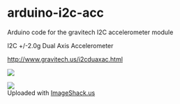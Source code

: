 arduino-i2c-acc
===============

Arduino code for the gravitech I2C accelerometer module

I2C +/-2.0g Dual Axis Accelerometer

http://www.gravitech.us/i2cduaxac.html


<img src=http://ep.yimg.com/ca/I/yhst-27389313707334_2252_107842205>


<a target='_blank' title='ImageShack - Image And Video Hosting' href='http://imageshack.us/photo/my-images/833/2y4b.png/'><img src='http://img833.imageshack.us/img833/5426/2y4b.png' border='0'/></a><br>Uploaded with <a target='_blank' href='http://imageshack.us'>ImageShack.us</a>
